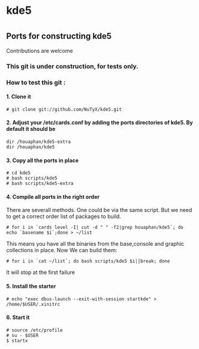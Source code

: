 # kde5
#
## Ports for constructing kde5

Contributions are welcome

### This git is under construction, for tests only.


### How to test this git :

#### 1. Clone it

    # git clone git://github.com/NuTyX/kde5.git

#### 2. Adjust your /etc/cards.conf by adding the ports directories of kde5. By default it should be

    dir /houaphan/kde5-extra
    dir /houaphan/kde5

#### 3. Copy all the ports in place

    # cd kde5
    # bash scripts/kde5
    # bash scripts/kde5-extra

#### 4. Compile all ports in the right order

There are severall methods. One could be via the same script. But we need to get a correct order list of packages to build.

    # for i in `cards level -I| cut -d " " -f2|grep houaphan/kde5`; do echo `basename $i`;done > ~/list

This means you have all the binaries from the base,console and graphic collections in place. Now We can build them:

    # for i in `cat ~/list`; do bash scripts/kde5 $i||break; done

It will stop at the first failure

#### 5. Install the starter

    # echo "exec dbus-launch --exit-with-session startkde" > /home/$USER/.xinitrc
    
#### 6. Start it

    # source /etc/profile
    # su - $USER
    $ startx

